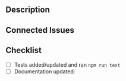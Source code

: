 ## Description
<!-- 
    A brief description of what the PR does/changes.
    Use active voice and present tense, e.g., This commit fixes ...
-->

## Connected Issues
<!--
    A DevRev issue(s) link (https://app.devrev.ai/devrev/works/ISS-00000) or `no-work-item`.
    Only dependency updates don't need a work item, all others should have one.
-->

## Checklist
- [ ] Tests added/updated and ran `npm run test`
- [ ] Documentation updated: <!-- (provide a link to the PR in fern-api-docs if relevant, otherwise `no-docs`.) -->

<!-- Add these once we have eslint and backwards compatibility tests prepared:
- [ ] Code formatted and checked with `npm run lint`
- [ ] Ran backwards compatibility tests for any breaking changes
-->
<!-- Additional suggestions?
- [ ] Knowledge base articles written (if applicable)
-->